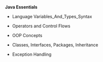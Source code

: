 **Java Essentials**

- Language Variables_And_Types_Syntax
* Operators and Control Flows
- OOP Concepts
* Classes, Interfaces, Packages, Inheritance
- Exception Handling
